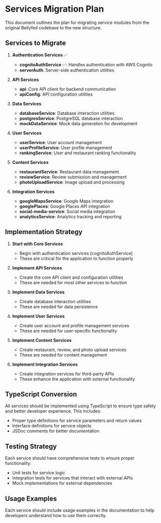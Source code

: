 # Services Migration Plan

This document outlines the plan for migrating service modules from the original Bellyfed codebase to the new structure.

## Services to Migrate

1. **Authentication Services** ✅
   - **cognitoAuthService** ✅: Handles authentication with AWS Cognito
   - **serverAuth**: Server-side authentication utilities

2. **API Services**
   - **api**: Core API client for backend communication
   - **apiConfig**: API configuration utilities

3. **Data Services**
   - **databaseService**: Database interaction utilities
   - **postgresService**: PostgreSQL database interaction
   - **mockDataService**: Mock data generation for development

4. **User Services**
   - **userService**: User account management
   - **userProfileService**: User profile management
   - **rankingService**: User and restaurant ranking functionality

5. **Content Services**
   - **restaurantService**: Restaurant data management
   - **reviewService**: Review submission and management
   - **photoUploadService**: Image upload and processing

6. **Integration Services**
   - **googleMapsService**: Google Maps integration
   - **googlePlaces**: Google Places API integration
   - **social-media-service**: Social media integration
   - **analyticsService**: Analytics tracking and reporting

## Implementation Strategy

1. **Start with Core Services**
   - Begin with authentication services (cognitoAuthService)
   - These are critical for the application to function properly

2. **Implement API Services**
   - Create the core API client and configuration utilities
   - These are needed for most other services to function

3. **Implement Data Services**
   - Create database interaction utilities
   - These are needed for data persistence

4. **Implement User Services**
   - Create user account and profile management services
   - These are needed for user-specific functionality

5. **Implement Content Services**
   - Create restaurant, review, and photo upload services
   - These are needed for content management

6. **Implement Integration Services**
   - Create integration services for third-party APIs
   - These enhance the application with external functionality

## TypeScript Conversion

All services should be implemented using TypeScript to ensure type safety and better developer experience. This includes:

- Proper type definitions for service parameters and return values
- Interface definitions for service objects
- JSDoc comments for better documentation

## Testing Strategy

Each service should have comprehensive tests to ensure proper functionality:

- Unit tests for service logic
- Integration tests for services that interact with external APIs
- Mock implementations for external dependencies

## Usage Examples

Each service should include usage examples in the documentation to help developers understand how to use them correctly.

